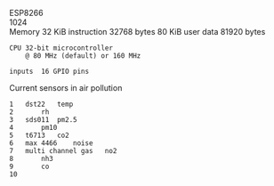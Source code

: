 

ESP8266					
				1024	
	Memory	 32 KiB instruction		32768	bytes
		80 KiB user data		81920	bytes
					
	CPU	32-bit microcontroller			
		@ 80 MHz (default) or 160 MHz			
					
	inputs	16 GPIO pins			
					
					
					
					
Current sensors in air pollution					
					
	1	dst22	temp		
	2		rh		
	3	sds011	pm2.5		
	4		pm10		
	5	t6713	co2		
	6	max 4466	noise		
	7	multi channel gas 	no2		
	8		nh3		
	9		co		
	10				

    
